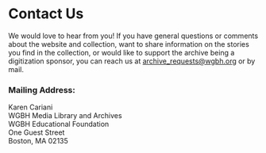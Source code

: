 # Contact Us

We would love to hear from you! If you have general questions or comments about the website and collection, want to share information on the stories you find in the collection, or would like to support the archive being a digitization sponsor, you can reach us at [archive_requests@wgbh.org](archive_requests@wgbh.org) or by mail.

### Mailing Address:
Karen Cariani</br>
WGBH Media Library and Archives</br>
WGBH Educational Foundation</br>
One Guest Street</br>
Boston, MA 02135
